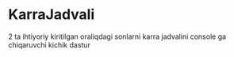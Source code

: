 # KarraJadvali

2 ta ihtiyoriy kiritilgan oraliqdagi sonlarni karra jadvalini console ga chiqaruvchi kichik dastur
